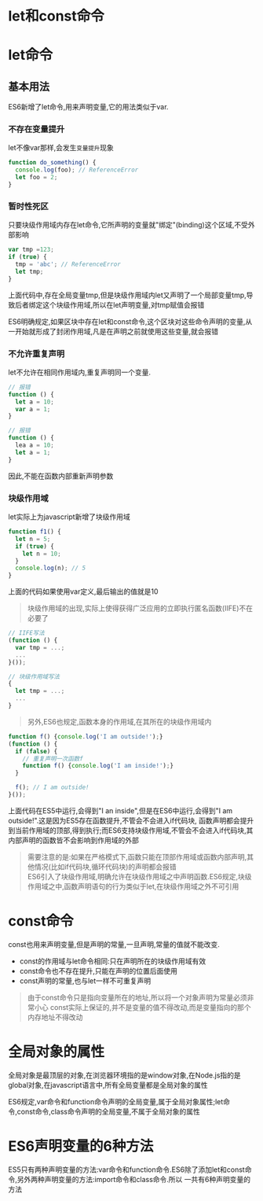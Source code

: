 # let和const命令

# let命令

## 基本用法
ES6新增了let命令,用来声明变量,它的用法类似于var.

### 不存在变量提升
let不像var那样,会发生`变量提升`现象

```javascript
function do_something() {
  console.log(foo); // ReferenceError
  let foo = 2;
}
```

### 暂时性死区
只要块级作用域内存在let命令,它所声明的变量就"绑定"(binding)这个区域,不受外部影响
```javascript
var tmp =123;
if (true) {
  tmp = 'abc'; // ReferenceError
  let tmp;
}
```
上面代码中,存在全局变量tmp,但是块级作用域内let又声明了一个局部变量tmp,导致后者绑定这个块级作用域,所以在let声明变量,对tmp赋值会报错

ES6明确规定,如果区块中存在let和const命令,这个区块对这些命令声明的变量,从一开始就形成了封闭作用域,凡是在声明之前就使用这些变量,就会报错

### 不允许重复声明
let不允许在相同作用域内,重复声明同一个变量.

```javascript
// 报错
function () {
  let a = 10;
  var a = 1;
}

// 报错
function () {
  lea a = 10;
  let a = 1;
}
```

因此,不能在函数内部重新声明参数

### 块级作用域
let实际上为javascript新增了块级作用域
```javascript
function f1() {
  let n = 5;
  if (true) {
    let n = 10;
  }
  console.log(n); // 5
}
```
上面的代码如果使用var定义,最后输出的值就是10

> 块级作用域的出现,实际上使得获得广泛应用的立即执行匿名函数(IIFE)不在必要了

```javascript
// IIFE写法
(function () {
  var tmp = ...;
  ...
}());

// 块级作用域写法
{
  let tmp = ...;
  ...
}
```

> 另外,ES6也规定,函数本身的作用域,在其所在的块级作用域内

```javascript
function f() {console.log('I am outside!');}
(function () {
  if (false) {
    // 重复声明一次函数f
    function f() {console.log('I am inside!');}
  }

  f(); // I am outside!
}());
```

上面代码在ES5中运行,会得到"I an inside",但是在ES6中运行,会得到"I am outside!".这是因为ES5存在函数提升,不管会不会进入if代码块,
函数声明都会提升到当前作用域的顶部,得到执行;而ES6支持块级作用域,不管会不会进入if代码块,其内部声明的函数皆不会影响到作用域的外部

> 需要注意的是:如果在严格模式下,函数只能在顶部作用域或函数内部声明,其他情况(比如if代码块,循环代码块)的声明都会报错 <br/>
ES6引入了块级作用域,明确允许在块级作用域之中声明函数.ES6规定,块级作用域之中,函数声明语句的行为类似于let,在块级作用域之外不可引用



# const命令
const也用来声明变量,但是声明的常量,一旦声明,常量的值就不能改变.

+ const的作用域与let命令相同:只在声明所在的块级作用域有效
+ const命令也不存在提升,只能在声明的位置后面使用
+ const声明的常量,也与let一样不可重复声明

> 由于const命令只是指向变量所在的地址,所以将一个对象声明为常量必须非常小心
> const实际上保证的,并不是变量的值不得改动,而是变量指向的那个内存地址不得改动



# 全局对象的属性
全局对象是最顶层的对象,在浏览器环境指的是window对象,在Node.js指的是global对象,在javascript语言中,所有全局变量都是全局对象的属性

ES6规定,var命令和function命令声明的全局变量,属于全局对象属性;let命令,const命令,class命令声明的全局变量,不属于全局对象的属性



# ES6声明变量的6种方法
ES5只有两种声明变量的方法:var命令和function命令.ES6除了添加let和const命令,另外两种声明变量的方法:import命令和class命令.所以
一共有6种声明变量的方法
